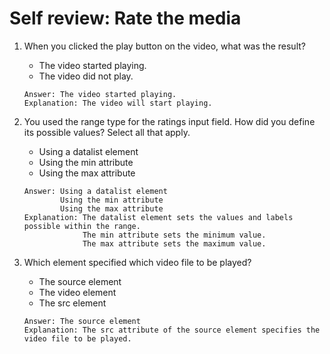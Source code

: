 # Self review: Rate the media

1. When you clicked the play button on the video, what was the result? 
    - The video started playing.
    - The video did not play.
    ```
    Answer: The video started playing.
    Explanation: The video will start playing.
    ```

2. You used the range type for the ratings input field. How did you define its possible values? Select all that apply.
    - Using a datalist element
    - Using the min attribute
    - Using the max attribute
    ```
    Answer: Using a datalist element
            Using the min attribute
            Using the max attribute
    Explanation: The datalist element sets the values and labels possible within the range.
                 The min attribute sets the minimum value.
                 The max attribute sets the maximum value.
    ```

3. Which element specified which video file to be played?
    - The source element
    - The video element
    - The src element
    ```
    Answer: The source element
    Explanation: The src attribute of the source element specifies the video file to be played.
    ```